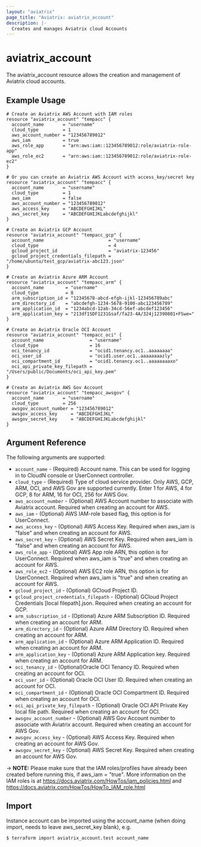 ```yaml
---
layout: "aviatrix"
page_title: "Aviatrix: aviatrix_account"
description: |-
  Creates and manages Aviatrix cloud Accounts
---
```


# aviatrix_account

The aviatrix_account resource allows the creation and management of Aviatrix cloud accounts.

## Example Usage

```hcl
# Create an Aviatrix AWS Account with IAM roles
resource "aviatrix_account" "tempacc" {
  account_name       = "username"
  cloud_type         = 1
  aws_account_number = "123456789012"
  aws_iam            = true
  aws_role_app       = "arn:aws:iam::123456789012:role/aviatrix-role-app"
  aws_role_ec2       = "arn:aws:iam::123456789012:role/aviatrix-role-ec2"
}

# Or you can create an Aviatrix AWS Account with access_key/secret key
resource "aviatrix_account" "tempacc" {
  account_name       = "username"
  cloud_type         = 1
  aws_iam            = false
  aws_account_number = "123456789012"
  aws_access_key     = "ABCDEFGHIJKL"
  aws_secret_key     = "ABCDEFGHIJKLabcdefghijkl"
}

# Create an Aviatrix GCP Account
resource "aviatrix_account" "tempacc_gcp" {
  account_name                        = "username"
  cloud_type                          = 4
  gcloud_project_id                   = "aviatrix-123456"
  gcloud_project_credentials_filepath = "/home/ubuntu/test_gcp/aviatrix-abc123.json"
}

# Create an Aviatrix Azure ARM Account
resource "aviatrix_account" "tempacc_arm" {
  account_name        = "username"
  cloud_type          = 8
  arm_subscription_id = "12345678-abcd-efgh-ijkl-123456789abc"
  arm_directory_id    = "abcdefgh-1234-5678-9100-abc123456789"
  arm_application_id  = "1234abcd-12ab-34cd-56ef-abcdef123456"
  arm_application_key = "213df1SDF1231Gsaf/fa23-4A/324j12390801+FSwe="
}

# Create an Aviatrix Oracle OCI Account
resource "aviatrix_account" "tempacc_oci" {
  account_name                 = "username"
  cloud_type                   = 16
  oci_tenancy_id               = "ocid1.tenancy.oc1..aaaaaaaa"
  oci_user_id                  = "ocid1.user.oc1..aaaaaaaazly"
  oci_compartment_id           = "ocid1.tenancy.oc1..aaaaaaaaxo"
  oci_api_private_key_filepath = "/Users/public/Documents/oci_api_key.pem"
}

# Create an Aviatrix AWS Gov Account
resource "aviatrix_account" "tempacc_awsgov" {
  account_name       = "username"
  cloud_type         = 256
  awsgov_account_number = "123456789012"
  awsgov_access_key     = "ABCDEFGHIJKL"
  awsgov_secret_key     = "ABCDEFGHIJKLabcdefghijkl"
}

```

## Argument Reference

The following arguments are supported:

* `account_name` - (Required) Account name. This can be used for logging in to CloudN console or UserConnect controller.
* `cloud_type` - (Required) Type of cloud service provider. Only AWS, GCP, ARM, OCI, and AWS Gov are supported currently. Enter 1 for AWS, 4 for GCP, 8 for ARM, 16 for OCI, 256 for AWS Gov.
* `aws_account_number` - (Optional) AWS Account number to associate with Aviatrix account. Required when creating an account for AWS.
* `aws_iam` - (Optional) AWS IAM-role based flag, this option is for UserConnect.
* `aws_access_key` - (Optional) AWS Access Key. Required when aws_iam is "false" and when creating an account for AWS.
* `aws_secret_key` - (Optional) AWS Secret Key. Required when aws_iam is "false" and when creating an account for AWS.
* `aws_role_app` - (Optional) AWS App role ARN, this option is for UserConnect. Required when aws_iam is "true" and when creating an account for AWS.
* `aws_role_ec2` - (Optional) AWS EC2 role ARN, this option is for UserConnect. Required when aws_iam is "true" and when creating an account for AWS.
* `gcloud_project_id` - (Optional) GCloud Project ID.
* `gcloud_project_credentials_filepath` - (Optional) GCloud Project Credentials [local filepath].json. Required when creating an account for GCP.
* `arm_subscription_id` - (Optional) Azure ARM Subscription ID. Required when creating an account for ARM.
* `arm_directory_id` - (Optional) Azure ARM Directory ID. Required when creating an account for ARM.
* `arm_application_id` - (Optional) Azure ARM Application ID. Required when creating an account for ARM.
* `arm_application_key` - (Optional) Azure ARM Application key. Required when creating an account for ARM.
* `oci_tenancy_id` - (Optional)Oracle OCI Tenancy ID. Required when creating an account for OCI.
* `oci_user_id` - (Optional) Oracle OCI User ID. Required when creating an account for OCI.
* `oci_compartment_id` - (Optional) Oracle OCI Compartment ID. Required when creating an account for OCI.
* `oci_api_private_key_filepath` - (Optional) Oracle OCI API Private Key local file path. Required when creating an account for OCI.
* `awsgov_account_number` - (Optional) AWS Gov Account number to associate with Aviatrix account. Required when creating an account for AWS Gov.
* `awsgov_access_key` - (Optional) AWS Access Key. Required when creating an account for AWS Gov.
* `awsgov_secret_key` - (Optional) AWS Secret Key. Required when creating an account for AWS Gov.

-> **NOTE:** Please make sure that the IAM roles/profiles have already been created before running this, if aws_iam = "true". More information on the IAM roles is at https://docs.aviatrix.com/HowTos/iam_policies.html and https://docs.aviatrix.com/HowTos/HowTo_IAM_role.html

## Import

Instance account can be imported using the account_name (when doing import, needs to leave aws_secret_key blank), e.g.

```
$ terraform import aviatrix_account.test account_name
```
